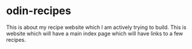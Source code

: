 # odin-recipes
This is about my recipe website which I am actively trying to build.
This is website which will have a main index page which will have links to a few recipes. 
